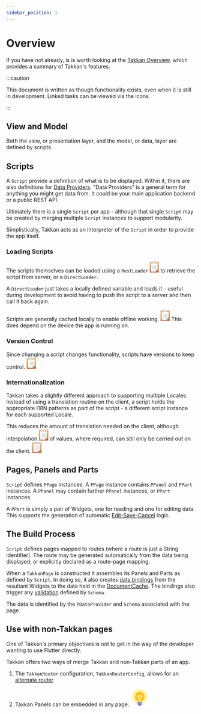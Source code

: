 ```yaml
---
sidebar_position: 1
---
```



# Overview

If you have not already, is is worth looking at the [Takkan Overview](../intro.md), which provides a summary of Takkan's features.

:::caution

This document is written as though functionality exists, even when it is still in development.  Linked tasks can be viewed via the icons. 

:::


## View and Model

Both the view, or presentation layer, and the model, or data, layer are defined by scripts.

## Scripts

A `Script` provide a definition of what is to be displayed.  Within it, there are also definitions for [Data Providers](data-providers.md).  "Data Providers" is a general term for anything you might get data from. It could be your main application backend or a public REST API.

Ultimately there is a single `Script` per app - although that single `Script` may be created by merging multiple `Script` instances to support modularity.

Simplistically, Takkan acts as an interpreter of the `Script` in order to provide the app itself.



### Loading Scripts

The scripts themselves can be loaded using a `RestLoader` [![task](../images/task.png)](https://gitlab.com/takkan/takkan_client/-/issues/78) to retrieve the script from server, or a `DirectLoader`.

A `DirectLoader` just takes a locally defined variable and loads it - useful during development to avoid having to push the script to a server and then call it back again.

Scripts are generally cached locally to enable offline working.  [![task](../images/task.png)](https://gitlab.com/takkan/takkan_client/-/issues/76) This does depend on the device the app is running on. 


### Version Control


Since changing a script changes functionality, scripts have versions to keep control.  [![task](../images/task.png)](https://gitlab.com/takkan/takkan_client/-/issues/74) 


### Internationalization

Takkan takes a slightly different approach to supporting multiple Locales. Instead of using a translation routine on the client, a script holds the appropriate I18N patterns as part of the script - a different script instance for each supported Locale.

This reduces the amount of translation needed on the client, although interpolation [![task](../images/task.png)](https://gitlab.com/takkan/takkan_client/-/issues/79) of values, where required, can still only be carried out on the client.  [![task](../images/task.png)](https://gitlab.com/takkan/takkan_client/-/issues/75) 

## Pages, Panels and Parts

`Script` defines `PPage` instances.  A `PPage` instance contains `PPanel` and `PPart` instances.  A `PPanel` may contain further `PPanel` instances, or `PPart` instances.

A `PPart` is simply a pair of Widgets, one for reading and one for editing data.  This supports the generation of automatic [Edit-Save-Cancel](edit-save-cancel.md) logic. 


## The Build Process

`Script` defines pages mapped to routes (where a route is just a String identifier).  The route may be generated automatically from the data being displayed, or explicitly declared as a route-page mapping.

When a `TakkanPage` is constructed it assembles its Panels and Parts as defined by `Script`.  In doing so, it also creates [data bindings](data-bindings.md) from the resultant Widgets to the data held in the [DocumentCache](document-cache.md).  The bindings also trigger any [validation](validation.md) defined by `Schema`.

The data is identified by the `PDataProvider` and `Schema` associated with the page.  


## Use with non-Takkan pages

One of Takkan's primary objectives is not to get in the way of the developer wanting to use Flutter directly.

Takkan offers two ways of merge Takkan and non-Takkan parts of an app.


1. The `TakkanRouter` configuration, `TakkanRouterConfig`, allows for an [alternate router](partial-use.md#alternate-router) 

1. Takkan Panels can be embedded in any page.  [![task](../images/idea.svg)](https://gitlab.com/takkan/takkan_client/-/issues/77) 